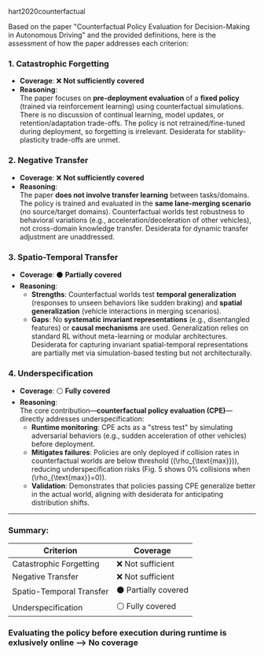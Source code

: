 hart2020counterfactual

Based on the paper "Counterfactual Policy Evaluation for Decision-Making in Autonomous Driving" and the provided definitions, here is the assessment of how the paper addresses each criterion:

### 1. **Catastrophic Forgetting**  
- **Coverage**: ❌ **Not sufficiently covered**  
- **Reasoning**:  
  The paper focuses on **pre-deployment evaluation** of a **fixed policy** (trained via reinforcement learning) using counterfactual simulations. There is no discussion of continual learning, model updates, or retention/adaptation trade-offs. The policy is not retrained/fine-tuned during deployment, so forgetting is irrelevant. Desiderata for stability-plasticity trade-offs are unmet.

### 2. **Negative Transfer**  
- **Coverage**: ❌ **Not sufficiently covered**  
- **Reasoning**:  
  The paper **does not involve transfer learning** between tasks/domains. The policy is trained and evaluated in the **same lane-merging scenario** (no source/target domains). Counterfactual worlds test robustness to behavioral variations (e.g., acceleration/deceleration of other vehicles), not cross-domain knowledge transfer. Desiderata for dynamic transfer adjustment are unaddressed.

### 3. **Spatio-Temporal Transfer**  
- **Coverage**: ⚫ **Partially covered**  
- **Reasoning**:  
  - **Strengths**: Counterfactual worlds test **temporal generalization** (responses to unseen behaviors like sudden braking) and **spatial generalization** (vehicle interactions in merging scenarios).  
  - **Gaps**: No **systematic invariant representations** (e.g., disentangled features) or **causal mechanisms** are used. Generalization relies on standard RL without meta-learning or modular architectures. Desiderata for capturing invariant spatial-temporal representations are partially met via simulation-based testing but not architecturally.

### 4. **Underspecification**  
- **Coverage**: ⚪ **Fully covered**  
- **Reasoning**:  
  The core contribution—**counterfactual policy evaluation (CPE)**—directly addresses underspecification:  
  - **Runtime monitoring**: CPE acts as a "stress test" by simulating adversarial behaviors (e.g., sudden acceleration of other vehicles) before deployment.  
  - **Mitigates failures**: Policies are only deployed if collision rates in counterfactual worlds are below threshold (\(\rho_{\text{max}}\)), reducing underspecification risks (Fig. 5 shows 0% collisions when \(\rho_{\text{max}}=0\)).  
  - **Validation**: Demonstrates that policies passing CPE generalize better in the actual world, aligning with desiderata for anticipating distribution shifts.  

---

### Summary:
| **Criterion**               | **Coverage**         |  
|-----------------------------|----------------------|  
| Catastrophic Forgetting     | ❌ Not sufficient    |  
| Negative Transfer           | ❌ Not sufficient    |  
| Spatio-Temporal Transfer    | ⚫ Partially covered |  
| Underspecification          | ⚪ Fully covered     |
### Evaluating the policy before execution during runtime is exlusively online --> No coverage